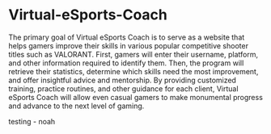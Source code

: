 
# Virtual-eSports-Coach

The primary goal of Virtual eSports Coach is to serve as a website that helps gamers improve their skills in various popular competitive shooter titles such as VALORANT. First, gamers will enter their username, platform, and other information required to identify them. Then, the program will retrieve their statistics, determine which skills need the most improvement, and offer insightful advice and mentorship. By providing customized training, practice routines, and other guidance for each client, Virtual eSports Coach will allow even casual gamers to make monumental progress and advance to the next level of gaming.


testing - noah

